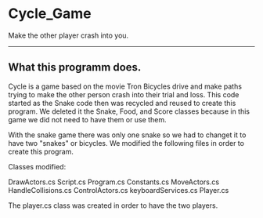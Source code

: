 # Cycle_Game

Make the other player crash into you. 

---

## What this programm does.

Cycle is a game based on the movie Tron Bicycles drive and make paths trying to make the other person crash into their trial and loss. 
This code started as the Snake code then was recycled and reused to create this program. 
We deleted it the Snake, Food, and Score classes because in this game we did not need to have them or use them. 

With the snake game there was only one snake so we had to changet it to have two "snakes" or bicycles. 
We modified the following files in order to create this program. 

Classes modified: 

DrawActors.cs
Script.cs
Program.cs
Constants.cs 
MoveActors.cs
HandleCollisions.cs
ControlActors.cs
keyboardServices.cs
Player.cs

The player.cs class was created in order to have the two players. 


 

